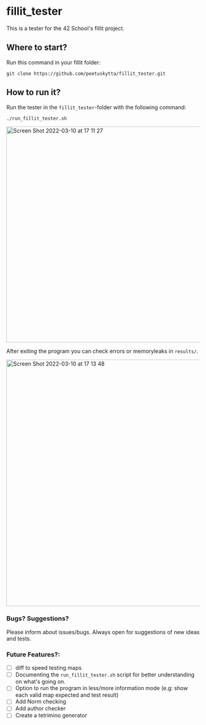 # fillit_tester

This is a tester for the 42 School's fillit project.

## Where to start?

Run this command in your fillit folder:

```git clone https://github.com/peetuskytta/fillit_tester.git```

## How to run it?

Run the tester in the `fillit_tester`-folder with the following command:

`./run_fillit_tester.sh`

<img width="563" alt="Screen Shot 2022-03-10 at 17 11 27" src="https://user-images.githubusercontent.com/77061872/157691714-c20ccb62-afd7-47c6-9d02-1bbd0cf3b352.png">

After exiting the program you can check errors or memoryleaks in `results/`.

<img width="643" alt="Screen Shot 2022-03-10 at 17 13 48" src="https://user-images.githubusercontent.com/77061872/157692225-c6ea7a6e-9c3e-4b11-b727-d40fe23149aa.png">

### Bugs? Suggestions?

Please inform about issues/bugs. Always open for suggestions of new ideas and tests.

### Future Features?:

- [ ] diff to speed testing maps
- [ ] Documenting the `run_fillit_tester.sh` script for better understanding on what's going on.
- [ ] Option to run the program in less/more information mode (e.g: show each valid map expected and test result)
- [ ] Add Norm checking
- [ ] Add author checker
- [ ] Create a tetrimino generator
